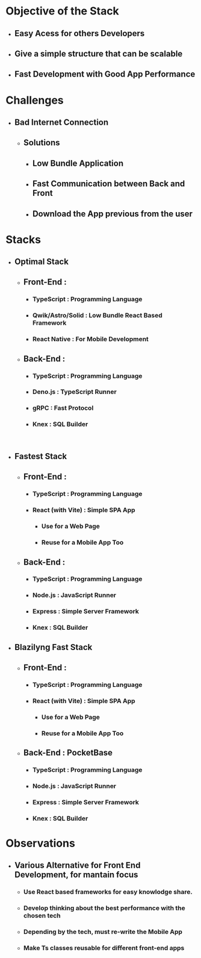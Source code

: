 # Objective of the Stack 

- ## Easy Acess for others Developers
- ## Give a simple structure that can be scalable
- ## Fast Development with Good App Performance

# Challenges 

- ## Bad Internet Connection
	- ## Solutions 
		- ## Low Bundle Application
		- ## Fast Communication between Back and Front
		- ## Download the App previous from the user
# Stacks
- ## Optimal Stack
	- ## Front-End :
		- ### TypeScript : Programming Language
		- ### Qwik/Astro/Solid : Low Bundle React Based Framework 
		- ### React Native : For Mobile Development
	- ## Back-End : 
		- ### TypeScript : Programming Language
		- ### Deno.js : TypeScript Runner
		- ### gRPC : Fast Protocol
		- ### Knex : SQL Builder

<br>

- ## Fastest Stack
	- ## Front-End :
		- ### TypeScript : Programming Language
		- ### React (with Vite) : Simple SPA App
			- ### Use for a Web Page 
			- ###  Reuse for a Mobile App Too 
	- ## Back-End : 
		- ### TypeScript : Programming Language
		- ### Node.js : JavaScript Runner 
		- ### Express : Simple Server Framework
		- ### Knex : SQL Builder


- ## Blazilyng Fast Stack
	- ## Front-End :
		- ### TypeScript : Programming Language
		- ### React (with Vite) : Simple SPA App
			- ### Use for a Web Page 
			- ###  Reuse for a Mobile App Too 
	- ## Back-End : PocketBase 
		- ### TypeScript : Programming Language
		- ### Node.js : JavaScript Runner 
		- ### Express : Simple Server Framework
		- ### Knex : SQL Builder



# Observations

- ## Various Alternative for Front End Development, for mantain focus
	- ### Use React based frameworks for easy knowlodge share.
	- ### Develop thinking about the best performance with the chosen tech
	- ### Depending by the tech, must re-write the Mobile App
	- ### Make Ts classes reusable for different front-end apps 

